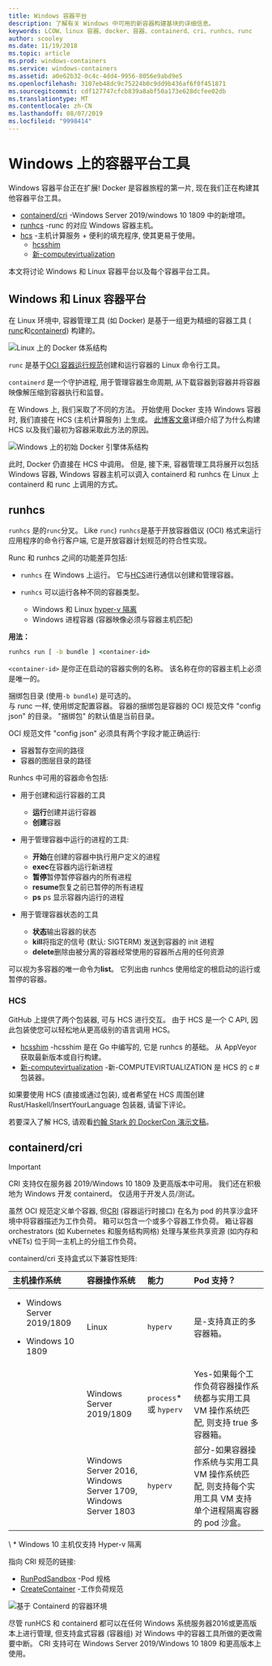 ```yaml
---
title: Windows 容器平台
description: 了解有关 Windows 中可用的新容器构建基块的详细信息。
keywords: LCOW、linux 容器、docker、容器、containerd、cri、runhcs、runc
author: scooley
ms.date: 11/19/2018
ms.topic: article
ms.prod: windows-containers
ms.service: windows-containers
ms.assetid: a0e62b32-0c4c-4dd4-9956-8056e9abd9e5
ms.openlocfilehash: 3107eb48dc9c75224b0c9dd9b436af6f0f451871
ms.sourcegitcommit: cdf127747cfcb839a8abf50a173e628dcfee02db
ms.translationtype: MT
ms.contentlocale: zh-CN
ms.lasthandoff: 08/07/2019
ms.locfileid: "9998414"
---
```

# <a name="container-platform-tools-on-windows"></a>Windows 上的容器平台工具

Windows 容器平台正在扩展! Docker 是容器旅程的第一片, 现在我们正在构建其他容器平台工具。

* [containerd/cri](https://github.com/containerd/cri) -Windows Server 2019/windows 10 1809 中的新增项。
* [runhcs](https://github.com/Microsoft/hcsshim/tree/master/cmd/runhcs) -runc 的对应 Windows 容器主机。
* [hcs](https://docs.microsoft.com/virtualization/api/) -主机计算服务 + 便利的填充程序, 使其更易于使用。
  * [hcsshim](https://github.com/microsoft/hcsshim)
  * [新-computevirtualization](https://github.com/microsoft/dotnet-computevirtualization)

本文将讨论 Windows 和 Linux 容器平台以及每个容器平台工具。

## <a name="windows-and-linux-container-platform"></a>Windows 和 Linux 容器平台

在 Linux 环境中, 容器管理工具 (如 Docker) 是基于一组更为精细的容器工具 ( [runc](https://github.com/opencontainers/runc)和[containerd](https://containerd.io/)) 构建的。

![Linux 上的 Docker 体系结构](media/docker-on-linux.png)

`runc` 是基于[OCI 容器运行规范](https://github.com/opencontainers/runtime-spec)创建和运行容器的 Linux 命令行工具。

`containerd` 是一个守护进程, 用于管理容器生命周期, 从下载容器到容器并将容器映像解压缩到容器执行和监督。

在 Windows 上, 我们采取了不同的方法。  开始使用 Docker 支持 Windows 容器时, 我们直接在 HCS (主机计算服务) 上生成。  [此博客文章](https://techcommunity.microsoft.com/t5/Containers/Introducing-the-Host-Compute-Service-HCS/ba-p/382332)详细介绍了为什么构建 HCS 以及我们最初为容器采取此方法的原因。

![Windows 上的初始 Docker 引擎体系结构](media/hcs.png)

此时, Docker 仍直接在 HCS 中调用。 但是, 接下来, 容器管理工具将展开以包括 Windows 容器, Windows 容器主机可以调入 containerd 和 runhcs 在 Linux 上 containerd 和 runc 上调用的方式。

## <a name="runhcs"></a>runhcs

`runhcs` 是的`runc`分叉。  Like `runc`) `runhcs`是基于开放容器倡议 (OCI) 格式来运行应用程序的命令行客户端, 它是开放容器计划规范的符合性实现。

Runc 和 runhcs 之间的功能差异包括:

* `runhcs` 在 Windows 上运行。  它与[HCS](containerd.md#hcs)进行通信以创建和管理容器。
* `runhcs` 可以运行各种不同的容器类型。

  * Windows 和 Linux [hyper-v 隔离](../manage-containers/hyperv-container.md)
  * Windows 进程容器 (容器映像必须与容器主机匹配)

**用法：**

``` cmd
runhcs run [ -b bundle ] <container-id>
```

`<container-id>` 是你正在启动的容器实例的名称。 该名称在你的容器主机上必须是唯一的。

捆绑包目录 (使用`-b bundle`) 是可选的。  
与 runc 一样, 使用绑定配置容器。 容器的捆绑包是容器的 OCI 规范文件 "config json" 的目录。  "捆绑包" 的默认值是当前目录。

OCI 规范文件 "config json" 必须具有两个字段才能正确运行:

* 容器暂存空间的路径
* 容器的图层目录的路径

Runhcs 中可用的容器命令包括:

* 用于创建和运行容器的工具
  * **运行**创建并运行容器
  * **创建**容器

* 用于管理容器中运行的进程的工具:
  * **开始**在创建的容器中执行用户定义的进程
  * **exec**在容器内运行新进程
  * **暂停**暂停暂停容器内的所有进程
  * **resume**恢复之前已暂停的所有进程
  * **ps** ps 显示容器内运行的进程

* 用于管理容器状态的工具
  * **状态**输出容器的状态
  * **kill**将指定的信号 (默认: SIGTERM) 发送到容器的 init 进程
  * **delete**删除由被分离的容器经常使用的容器所占用的任何资源

可以视为多容器的唯一命令为**list**。  它列出由 runhcs 使用给定的根启动的运行或暂停的容器。

### <a name="hcs"></a>HCS

GitHub 上提供了两个包装器, 可与 HCS 进行交互。 由于 HCS 是一个 C API, 因此包装使您可以轻松地从更高级别的语言调用 HCS。  

* [hcsshim](https://github.com/microsoft/hcsshim) -hcsshim 是在 Go 中编写的, 它是 runhcs 的基础。
从 AppVeyor 获取最新版本或自行构建。
* [新-computevirtualization](https://github.com/microsoft/dotnet-computevirtualization) -新-COMPUTEVIRTUALIZATION 是 HCS 的 c # 包装器。

如果要使用 HCS (直接或通过包装), 或者希望在 HCS 周围创建 Rust/Haskell/InsertYourLanguage 包装器, 请留下评论。

若要深入了解 HCS, 请观看[约翰 Stark 的 DockerCon 演示文稿](https://www.youtube.com/watch?v=85nCF5S8Qok)。

## <a name="containerdcri"></a>containerd/cri

> [!IMPORTANT]
> CRI 支持仅在服务器 2019/Windows 10 1809 及更高版本中可用。  我们还在积极地为 Windows 开发 containerd。
> 仅适用于开发人员/测试。

虽然 OCI 规范定义单个容器, 但[CRI](https://github.com/kubernetes/kubernetes/blob/master/pkg/kubelet/apis/cri/runtime/v1alpha2/api.proto) (容器运行时接口) 在名为 pod 的共享沙盒环境中将容器描述为工作负荷。  箱可以包含一个或多个容器工作负荷。  箱让容器 orchestrators (如 Kubernetes 和服务结构网格) 处理与某些共享资源 (如内存和 vNETs) 位于同一主机上的分组工作负荷。

containerd/cri 支持盒式以下兼容性矩阵:

| 主机操作系统 | 容器操作系统 | 能力 | Pod 支持？ |
|:-------------------------------------------------------------------------|:-----------------------------------------------------------------------------|:---------------------|:-----------------------------------------------------------------------------------------------------------------------------------------------------|
| <ul><li>Windows Server 2019/1809</ul></li><ul><li>Windows 10 1809</ul></li> | Linux | `hyperv` | 是-支持真正的多容器箱。 |
|  | Windows Server 2019/1809 | `process`* 或 `hyperv` | Yes-如果每个工作负荷容器操作系统都与实用工具 VM 操作系统匹配, 则支持 true 多容器箱。 |
|  | Windows Server 2016,</br>Windows Server 1709,</br>Windows Server 1803 | `hyperv` | 部分-如果容器操作系统与实用工具 VM 操作系统匹配, 则支持每个实用工具 VM 支持单个进程隔离容器的 pod 沙盒。 |

\ * Windows 10 主机仅支持 Hyper-v 隔离

指向 CRI 规范的链接:

* [RunPodSandbox](https://github.com/kubernetes/kubernetes/blob/master/pkg/kubelet/apis/cri/runtime/v1alpha2/api.proto#L24) -Pod 规格
* [CreateContainer](https://github.com/kubernetes/kubernetes/blob/master/pkg/kubelet/apis/cri/runtime/v1alpha2/api.proto#L47) -工作负荷规范

![基于 Containerd 的容器环境](media/containerd-platform.png)

尽管 runHCS 和 containerd 都可以在任何 Windows 系统服务器2016或更高版本上进行管理, 但支持盒式容器 (容器组) 对 Windows 中的容器工具所做的更改需要中断。  CRI 支持可在 Windows Server 2019/Windows 10 1809 和更高版本上使用。
